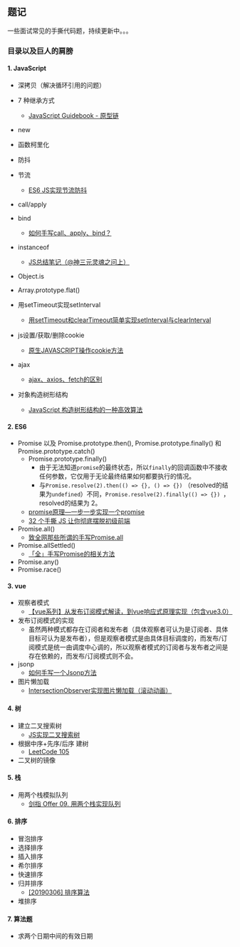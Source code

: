 ## 题记

一些面试常见的手撕代码题，持续更新中。。。



### 目录以及巨人的肩膀

#### 1. JavaScript

- 深拷贝（解决循环引用的问题）

- 7 种继承方式
  - [JavaScript Guidebook - 原型链](https://tsejx.github.io/javascript-guidebook/object-oriented-programming/inheritance/prototype-chain)
- new
- 函数柯里化
- 防抖
- 节流
  - [ES6 JS实现节流防抖](https://blog.csdn.net/qq_33763827/article/details/107704640)
- call/apply
- bind
    - [如何手写call、apply、bind？](https://segmentfault.com/a/1190000018832498)
- instanceof
    - [JS总结笔记（@神三元灵魂之问上）](https://juejin.cn/post/6844904078254817288#heading-5)
- Object.is
- Array.prototype.flat()
- 用setTimeout实现setInterval
  - [用setTimeout和clearTimeout简单实现setInterval与clearInterval](https://juejin.cn/post/6844903839934447629#heading-0)
- js设置/获取/删除cookie
  - [原生JAVASCRIPT操作cookie方法](https://blog.csdn.net/alokka/article/details/79472846)
- ajax
  - [ajax、axios、fetch的区别](https://juejin.cn/post/6844904036232069127)
- 对象构造树形结构
  - [JavaScript 构造树形结构的一种高效算法](https://www.cnblogs.com/lzkwin/p/12143458.html)
#### 2. ES6

- Promise 以及 Promise.prototype.then(), Promise.prototype.finally() 和 Promise.prototype.catch()
  - Promise.prototype.finally()
    - 由于无法知道`promise`的最终状态，所以`finally`的回调函数中不接收任何参数，它仅用于无论最终结果如何都要执行的情况。
    - 与`Promise.resolve(2).then(() => {}, () => {})` （resolved的结果为`undefined`）不同，`Promise.resolve(2).finally(() => {}) `，resolved的结果为 2。
  - [promise原理—一步一步实现一个promise](https://juejin.cn/post/6844903831881400333)
  - [32 个手撕 JS 让你彻底摆脱初级前端](https://mp.weixin.qq.com/s/eO18fhQ81CBMgQYBKyO8jg)
- Promise.all()
  - [致全网那些所谓的手写Promise.all](https://zhuanlan.zhihu.com/p/362648760?utm_source=wechat_session&utm_medium=social&utm_oi=637909224051707904)
- Promise.allSettled()
  - [「全」手写Promise的相关方法](https://juejin.cn/post/6844904020029472776#heading-10)
- Promise.any()
- Promise.race()

#### 3. vue
- 观察者模式
    - [【vue系列】从发布订阅模式解读，到vue响应式原理实现（包含vue3.0）](https://juejin.cn/post/6854573219970564104#heading-3)
- 发布订阅模式的实现
    - 虽然两种模式都存在订阅者和发布者（具体观察者可认为是订阅者、具体目标可认为是发布者），但是观察者模式是由具体目标调度的，而发布/订阅模式是统一由调度中心调的，所以观察者模式的订阅者与发布者之间是存在依赖的，而发布/订阅模式则不会。
- jsonp
    - [如何手写一个Jsonp方法](https://blog.csdn.net/weixin_40483654/article/details/106434990)
- 图片懒加载
  - [IntersectionObserver实现图片懒加载（滚动动画）](https://juejin.cn/post/6844903930183303181)

#### 4. 树
- 建立二叉搜索树
    - [JS实现二叉搜索树](https://blog.csdn.net/weixin_45752307/article/details/113348405)
- 根据中序+先序/后序 建树
    - [LeetCode 105](https://leetcode-cn.com/problems/construct-binary-tree-from-preorder-and-inorder-traversal/solution/jian-dan-gan-jing-de-xie-fa-by-dokomzhu-25oi/)
- 二叉树的镜像

#### 5. 栈
- 用两个栈模拟队列
    - [剑指 Offer 09. 用两个栈实现队列](https://leetcode-cn.com/problems/yong-liang-ge-zhan-shi-xian-dui-lie-lcof/solution/yong-liang-ge-zhan-shi-xian-yi-ge-dui-li-qmbm/)

#### 6. 排序
- 冒泡排序
- 选择排序
- 插入排序
- 希尔排序
- 快速排序
- 归并排序
    - [[20190306] 排序算法](https://www.yuque.com/ericlee/fontend/grk42m#9fe9c6eb)
- 堆排序

#### 7. 算法题
- 求两个日期中间的有效日期
    